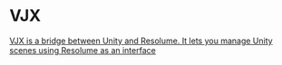 # VJX

[VJX is a bridge between Unity and Resolume. It lets you manage Unity scenes using Resolume as an interface](https://gitlab.com/crux_/vjx)
